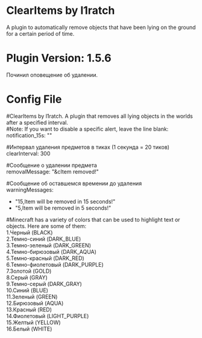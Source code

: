 # ClearItems by l1ratch
A plugin to automatically remove objects that have been lying on the ground <br>
for a certain period of time.

# Plugin Version: 1.5.6
Починил оповещение об удалении.<br>

# Config File
#ClearItems by l1ratch. A plugin that removes all lying objects in the worlds after a specified interval.<br>
#Note: If you want to disable a specific alert, leave the line blank: notification_15s: ""<br>

#Интервал удаления предметов в тиках (1 секунда = 20 тиков)<br>
clearInterval: 300<br>

#Сообщение о удалении предмета<br>
removalMessage: "&cItem removed!"<br>

#Сообщение об оставшемся времении до удаления<br>
warningMessages:
- "15,Item will be removed in 15 seconds!"<br>
- "5,Item will be removed in 5 seconds!"<br>

#Minecraft has a variety of colors that can be used to highlight text or objects. Here are some of them:<br>
  1.Черный (BLACK)<br>
  2.Темно-синий (DARK_BLUE)<br>
  3.Темно-зеленый (DARK_GREEN)<br>
  4.Темно-бирюзовый (DARK_AQUA)<br>
  5.Темно-красный (DARK_RED)<br>
  6.Темно-фиолетовый (DARK_PURPLE)<br>
  7.Золотой (GOLD)<br>
  8.Серый (GRAY)<br>
  9.Темно-серый (DARK_GRAY)<br>
  10.Синий (BLUE)<br>
  11.Зеленый (GREEN)<br>
  12.Бирюзовый (AQUA)<br>
  13.Красный (RED)<br>
  14.Фиолетовый (LIGHT_PURPLE)<br>
  15.Желтый (YELLOW)<br>
  16.Белый (WHITE)<br>
